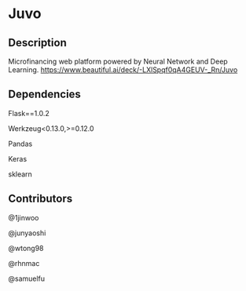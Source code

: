 # Juvo

## Description
Microfinancing web platform powered by Neural Network and Deep Learning.
https://www.beautiful.ai/deck/-LXlSpqf0qA4GEUV-_Rn/Juvo
## Dependencies
Flask==1.0.2

Werkzeug<0.13.0,>=0.12.0

Pandas

Keras

sklearn

## Contributors
@1jinwoo

@junyaoshi

@wtong98

@rhnmac

@samuelfu
